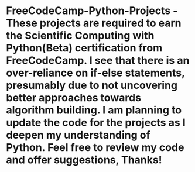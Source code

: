 # FreeCodeCamp-Python-Projects - These projects are required to earn the Scientific Computing with Python(Beta) certification from FreeCodeCamp. I see that there is an over-reliance on if-else statements, presumably due to not uncovering better approaches towards algorithm building. I am planning to update the code for the projects as I deepen my understanding of Python. Feel free to review my code and offer suggestions, Thanks!
